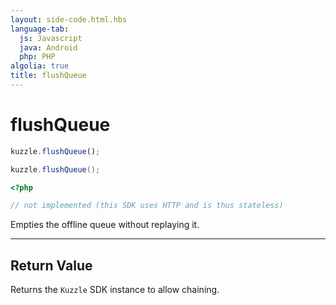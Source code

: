 ```yaml
---
layout: side-code.html.hbs
language-tab:
  js: Javascript
  java: Android
  php: PHP
algolia: true
title: flushQueue
---
```


# flushQueue

```js
kuzzle.flushQueue();
```

```java
kuzzle.flushQueue();
```

```php
<?php

// not implemented (this SDK uses HTTP and is thus stateless)
```

Empties the offline queue without replaying it.

---

## Return Value

Returns the `Kuzzle` SDK instance to allow chaining.
